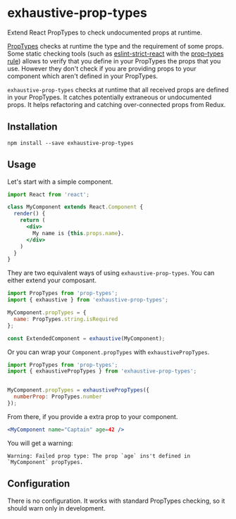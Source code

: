 # exhaustive-prop-types

Extend React PropTypes to check undocumented props at runtime.

[PropTypes](https://www.npmjs.com/package/prop-types) checks at runtime the type and the requirement of some props.
Some static checking tools (such as [eslint-strict-react](https://www.npmjs.com/package/eslint-plugin-react) with the
[prop-types rule](https://github.com/yannickcr/eslint-plugin-react/blob/master/docs/rules/prop-types.md)) allows to
verify that you define in your PropTypes the props that you use. However they don't check if you are
providing props to your component which aren't defined in your PropTypes.

`exhaustive-prop-types` checks at runtime that all received props are defined in your PropTypes. It catches potentially
extraneous or undocumented props. It helps refactoring and catching over-connected props from Redux.


## Installation

```shell
npm install --save exhaustive-prop-types
```


## Usage

Let's start with a simple component.

```jsx
import React from 'react';

class MyComponent extends React.Component {
  render() {
    return (
      <div>
        My name is {this.props.name}.
      </div>
    )
  }
}
```

They are two equivalent ways of using `exhaustive-prop-types`. You can either extend your composant.


```js
import PropTypes from 'prop-types';
import { exhaustive } from 'exhaustive-prop-types';

MyComponent.propTypes = {
  name: PropTypes.string.isRequired
};

const ExtendedComponent = exhaustive(MyComponent);
```

Or you can wrap your `Component.propTypes` with `exhaustivePropTypes`.

```js
import PropTypes from 'prop-types';
import { exhaustivePropTypes } from 'exhaustive-prop-types';


MyComponent.propTypes = exhaustivePropTypes({
  numberProp: PropTypes.number
});
```

From there, if you provide a extra prop to your component.

```jsx
<MyComponent name="Captain" age=42 />
```

You will get a warning:

```
Warning: Failed prop type: The prop `age` ins't defined in `MyComponent` propTypes.
```


## Configuration

There is no configuration. It works with standard PropTypes checking, so it should warn only in development.
